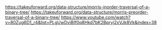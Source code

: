 https://takeuforward.org/data-structure/morris-inorder-traversal-of-a-binary-tree/
https://takeuforward.org/data-structure/morris-preorder-traversal-of-a-binary-tree/
https://www.youtube.com/watch?v=80Zug6D1_r4&list=PLgUwDviBIf0q8Hkd7bK2Bpryj2xVJk8Vk&index=38
